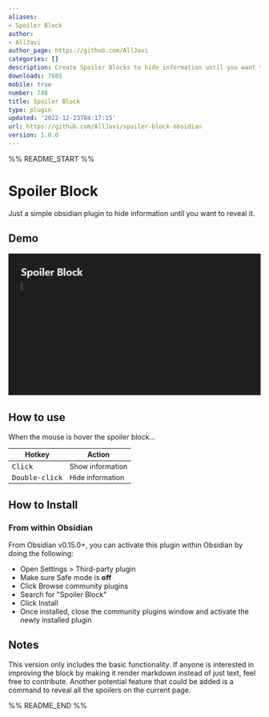 ```yaml
---
aliases:
- Spoiler Block
author:
- AllJavi
author_page: https://github.com/AllJavi
categories: []
description: Create Spoiler Blocks to hide information until you want to see it
downloads: 7685
mobile: true
number: 748
title: Spoiler Block
type: plugin
updated: '2022-12-23T04:17:15'
url: https://github.com/AllJavi/spoiler-block-obsidian
version: 1.0.0
---
```


%% README_START %%

# Spoiler Block

Just a simple obsidian plugin to hide information until you want to reveal it.

## Demo

![basic functionality](https://raw.githubusercontent.com/AllJavi/spoiler-block-obsidian/HEAD//img/sample.gif)

## How to use

When the mouse is hover the spoiler block...

| Hotkey                                            | Action                      |
| ------------------------------------------------- | --------------------------- |
| <kbd>Click</kbd>                                  | Show information            |
| <kbd>Double-click</kbd>                           | Hide information            |


## How to Install

### From within Obsidian

From Obsidian v0.15.0+, you can activate this plugin within Obsidian by doing the following:

- Open Settings > Third-party plugin
- Make sure Safe mode is **off**
- Click Browse community plugins
- Search for "Spoiler Block"
- Click Install
- Once installed, close the community plugins window and activate the newly installed plugin

## Notes

This version only includes the basic functionality. If anyone is interested in improving the 
block by making it render markdown instead of just text, feel free to contribute. Another 
potential feature that could be added is a command to reveal all the spoilers on the current page.

%% README_END %%